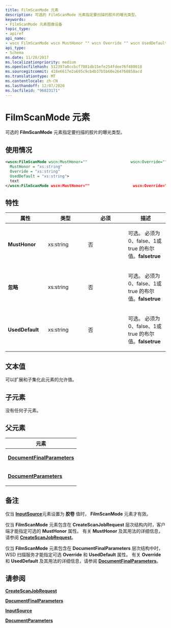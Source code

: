 ```yaml
---
title: FilmScanMode 元素
description: 可选的 FilmScanMode 元素指定要扫描的胶片的曝光类型。
keywords:
- FilmScanMode 元素图像设备
topic_type:
- apiref
api_name:
- wscn FilmScanMode wscn MustHonor "" wscn Override "" wscn UsedDefault ""
api_type:
- Schema
ms.date: 11/28/2017
ms.localizationpriority: medium
ms.openlocfilehash: 512397a8ccbcf7081db15efe254fdee76f480018
ms.sourcegitcommit: 418e6617e2a695c9cb4b37b5b60e264760858acd
ms.translationtype: MT
ms.contentlocale: zh-CN
ms.lasthandoff: 12/07/2020
ms.locfileid: "96823171"
---
```

# <a name="filmscanmode-element"></a>FilmScanMode 元素


可选的 **FilmScanMode** 元素指定要扫描的胶片的曝光类型。

<a name="usage"></a>使用情况
-----

```xml
<wscn:FilmScanMode wscn:MustHonor=""                   wscn:Override=""                   wscn:UsedDefault=""
  MustHonor = "xs:string"
  Override = "xs:string"
  UsedDefault = "xs:string">
  text
</wscn:FilmScanMode wscn:MustHonor=""                   wscn:Override=""                   wscn:UsedDefault="">
```

<a name="attributes"></a>特性
----------

<table>
<colgroup>
<col width="25%" />
<col width="25%" />
<col width="25%" />
<col width="25%" />
</colgroup>
<thead>
<tr class="header">
<th>属性</th>
<th>类型</th>
<th>必须</th>
<th>描述</th>
</tr>
</thead>
<tbody>
<tr class="odd">
<td><p><strong><strong>MustHonor</strong></strong></p></td>
<td><p>xs:string</p></td>
<td><p>否</p></td>
<td><p></p>
<p>可选。 必须为0、false、1或 true 的布尔值。<strong>falsetrue</strong></p></td>
</tr>
<tr class="even">
<td><p><strong><strong>忽略</strong></strong></p></td>
<td><p>xs:string</p></td>
<td><p>否</p></td>
<td><p></p>
<p>可选。 必须为0、false、1或 true 的布尔值。<strong>falsetrue</strong></p></td>
</tr>
<tr class="odd">
<td><p><strong><strong>UsedDefault</strong></strong></p></td>
<td><p>xs:string</p></td>
<td><p>否</p></td>
<td><p></p>
<p>可选。 必须为0、false、1或 true 的布尔值。<strong>falsetrue</strong></p></td>
</tr>
</tbody>
</table>

<a name="text-value"></a>文本值
----------

可以扩展和子集化此元素的允许值。

## <a name="child-elements"></a>子元素


没有任何子元素。

## <a name="parent-elements"></a>父元素


<table>
<colgroup>
<col width="100%" />
</colgroup>
<thead>
<tr class="header">
<th>元素</th>
</tr>
</thead>
<tbody>
<tr class="odd">
<td><p><a href="documentfinalparameters.md" data-raw-source="[&lt;strong&gt;DocumentFinalParameters&lt;/strong&gt;](documentfinalparameters.md)"><strong>DocumentFinalParameters</strong></a></p></td>
</tr>
<tr class="even">
<td><p><a href="documentparameters.md" data-raw-source="[&lt;strong&gt;DocumentParameters&lt;/strong&gt;](documentparameters.md)"><strong>DocumentParameters</strong></a></p></td>
</tr>
</tbody>
</table>

<a name="remarks"></a>备注
-------

仅当 [**InputSource**](inputsource.md)元素设置为 **胶卷** 值时， **FilmScanMode** 元素才有效。

仅当 **FilmScanMode** 元素包含在 **CreateScanJobRequest** 层次结构内时，客户端才能指定可选的 **MustHonor** 属性。 有关 **MustHonor** 及其用法的详细信息，请参阅 [**CreateScanJobRequest**](createscanjobrequest.md)。

仅当 **FilmScanMode** 元素包含在 **DocumentFinalParameters** 层次结构中时，WSD 扫描服务才能指定可选 **Override** 和 **UsedDefault** 属性。 有关 **Override** 和 **UsedDefault** 及其用法的详细信息，请参阅 [**DocumentFinalParameters**](documentfinalparameters.md)。

## <a name="see-also"></a>请参阅


[**CreateScanJobRequest**](createscanjobrequest.md)

[**DocumentFinalParameters**](documentfinalparameters.md)

[**InputSource**](inputsource.md)

[**DocumentParameters**](documentparameters.md)

 

 






